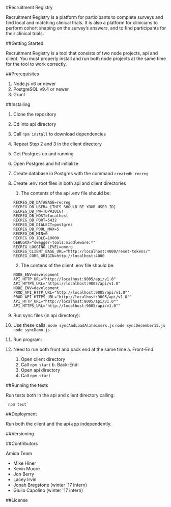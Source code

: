 #Recruitment Registry

Recruitment Registry is a platform for participants to complete surveys and find local and matching clinical trials. It is also a platform for clinicians to perform cohort shaping on the survey’s answers, and to find participants for their clinical trials.

##Getting Started

Recruitment Registry is a tool that consists of two node projects, api and client. You must properly install and run both node projects at the same time for the tool to work correctly.

##Prerequisites

1. Node.js v6 or newer
2. PostgreSQL v9.4 or newer
3. Grunt

##Installing

1. Clone the repository
2. Cd into api directory
3. Call `npm install`  to download dependencies
4. Repeat Step 2 and 3 in the client directory
5. Get Postgres up and running
  1. Open Postgres and hit initialize
6. Create database in Postgres with the command `createdb recreg`
7. Create .env root files in both api and client directories
  	1. The contents of the api .env file should be:

      ```
      RECREG_DB_DATABASE=recreg
      RECREG_DB_USER= [THIS SHOULD BE YOUR USER ID]
      RECREG_DB_PW=TDP#2016!
      RECREG_DB_HOST=localhost
      RECREG_DB_PORT=5432
      RECREG_DB_DIALECT=postgres
      RECREG_DB_POOL_MAX=5
      RECREG_DB_MIN=0
      RECREG_DB_IDLE=10000
      DEBUGXX="swagger-tools:middleware:*"
      RECREG_LOGGING_LEVEL=emerg
      RECREG_CLIENT_BASE_URL="http://localhost:4000/reset-tokens/"
      RECREG_CORS_ORIGIN=http://localhost:4000
      ```

    2. The contens of the client .env file should be:
      ```
      NODE_ENV=development
      API_HTTP_URL="http://localhost:9005/api/v1.0"
      API_HTTPS_URL="https://localhost:9005/api/v1.0"
      NODE_ENV=development
      PROD_API_HTTP_URL="http://localhost:9005/api/v1.0""
      PROD_API_HTTPS_URL="http://localhost:9005/api/v1.0""
      API_HTTP_URL="http://localhost:9005/api/v1.0""
      API_HTTPS_URL="http://localhost:9005/api/v1.0""
      ```

8. Run sync files (in api directory):
  1. Use these calls:
      `node syncAndLoadAlzheimers.js`
      `node syncDecember15.js`
      `node syncDemo.js`

9. Run program:
  1. Need to run both front and back end at the same time
    a. Front-End:
      1. Open client directory
      2. Call `npm start`
    b. Back-End:
      1. Open api directory
      2. Call `npm start`

##Running the tests

Run tests both in the api and client directory calling:

    `npm test`

##Deployment

Run both the client and the api app independently.


##Versioning



##Contributors

Amida Team

- Mike Hiner
- Kevin Moore
- Jon Berry  
- Lacey Irvin
- Jonah Bregstone (winter '17 intern)
- Giulio Capolino (winter '17 intern)

##License
